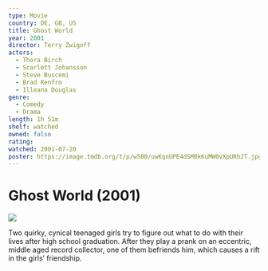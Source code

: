 ```yaml
---
type: Movie
country: DE, GB, US
title: Ghost World
year: 2001
director: Terry Zwigoff
actors:
  - Thora Birch
  - Scarlett Johansson
  - Steve Buscemi
  - Brad Renfro
  - Illeana Douglas
genre:
  - Comedy
  - Drama
length: 1h 51m
shelf: watched
owned: false
rating:
watched: 2001-07-20
poster: https://image.tmdb.org/t/p/w500/uwKqnUPE4dSM0kKuMW0vXpURh2T.jpg
---
```


# Ghost World (2001)

![](https://image.tmdb.org/t/p/w500/uwKqnUPE4dSM0kKuMW0vXpURh2T.jpg)

Two quirky, cynical teenaged girls try to figure out what to do with their lives after high school graduation. After they play a prank on an eccentric, middle aged record collector, one of them befriends him, which causes a rift in the girls’ friendship.